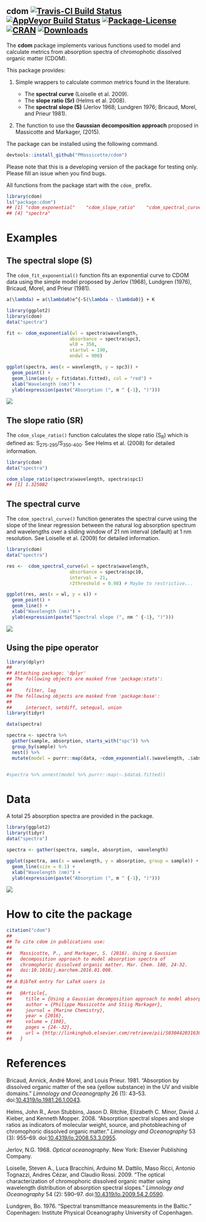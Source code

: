 
cdom [![Travis-CI Build Status](https://api.travis-ci.org/PMassicotte/cdom.svg?branch=master)](https://travis-ci.org/PMassicotte/cdom) [![AppVeyor Build Status](https://ci.appveyor.com/api/projects/status/github/PMassicotte/cdom?branch=master&svg=true)](https://ci.appveyor.com/project/PMassicotte/cdom) [![Package-License](https://img.shields.io/badge/license-GPL%20%28%3E=%202%29-brightgreen.svg?style=flat)](http://www.gnu.org/licenses/gpl-2.0.html) [![CRAN](http://www.r-pkg.org/badges/version/cdom)](http://cran.rstudio.com/package=cdom) [![Downloads](http://cranlogs.r-pkg.org/badges/cdom?color=brightgreen)](http://www.r-pkg.org/pkg/cdom)
---------------------------------------------------------------------------------------------------------------------------------------------------------------------------------------------------------------------------------------------------------------------------------------------------------------------------------------------------------------------------------------------------------------------------------------------------------------------------------------------------------------------------------------------------------------------------------------------------------------------------------------------------------------------

The **cdom** package implements various functions used to model and calculate metrics from absorption spectra of chromophotic dissolved organic matter (CDOM).

This package provides:

1.  Simple wrappers to calculate common metrics found in the literature.
    -   The **spectral curve** (Loiselle et al. 2009).
    -   The **slope ratio (Sr)** (Helms et al. 2008).
    -   The **spectral slope (S)** (Jerlov 1968; Lundgren 1976; Bricaud, Morel, and Prieur 1981).

2.  The function to use the **Gaussian decomposition approach** proposed in Massicotte and Markager, (2015).

The package can be installed using the following command.

``` r
devtools::install_github("PMassicotte/cdom")
```

Please note that this is a developing version of the package for testing only. Please fill an issue when you find bugs.

All functions from the package start with the `cdom_` prefix.

``` r
library(cdom)
ls("package:cdom")
## [1] "cdom_exponential"    "cdom_slope_ratio"    "cdom_spectral_curve"
## [4] "spectra"
```

Examples
========

The spectral slope (S)
----------------------

The `cdom_fit_exponential()` function fits an exponential curve to CDOM data using the simple model proposed by Jerlov (1968), Lundgren (1976), Bricaud, Morel, and Prieur (1981).

``` tex
a(\lambda) = a(\lambda0)e^{-S(\lambda - \lambda0)} + K
```

``` r
library(ggplot2)
library(cdom)
data("spectra")

fit <- cdom_exponential(wl = spectra$wavelength,
                       absorbance = spectra$spc3,
                       wl0 = 350,
                       startwl = 190,
                       endwl = 900)

ggplot(spectra, aes(x = wavelength, y = spc3)) +
  geom_point() +
  geom_line(aes(y = fit$data$.fitted), col = "red") +
  xlab("Wavelength (nm)") +
  ylab(expression(paste("Absorption (", m ^ {-1}, ")")))
```

![](inst/images/README-exponential-1.png)

The slope ratio (SR)
--------------------

The `cdom_slope_ratio()` function calculates the slope ratio (S<sub>R</sub>) which is defined as: S<sub>275-295</sub>/S<sub>350-400</sub>. See Helms et al. (2008) for detailed information.

``` r
library(cdom)
data("spectra")

cdom_slope_ratio(spectra$wavelength, spectra$spc1)
## [1] 1.325082
```

The spectral curve
------------------

The `cdom_spectral_curve()` function generates the spectral curve using the slope of the linear regression between the natural log absorption spectrum and wavelengths over a sliding window of 21 nm interval (default) at 1 nm resolution. See Loiselle et al. (2009) for detailed information.

``` r
library(cdom)
data("spectra")

res <-  cdom_spectral_curve(wl = spectra$wavelength,
                       absorbance = spectra$spc10,
                       interval = 21,
                       r2threshold = 0.98) # Maybe to restrictive...

ggplot(res, aes(x = wl, y = s)) +
  geom_point() +
  geom_line() +
  xlab("Wavelength (nm)") +
  ylab(expression(paste("Spectral slope (", nm ^ {-1}, ")")))
```

![](inst/images/README-spectral_curve-1.png)

Using the pipe operator
-----------------------

``` r
library(dplyr)
## 
## Attaching package: 'dplyr'
## The following objects are masked from 'package:stats':
## 
##     filter, lag
## The following objects are masked from 'package:base':
## 
##     intersect, setdiff, setequal, union
library(tidyr)

data(spectra)

spectra <- spectra %>% 
  gather(sample, absorption, starts_with("spc")) %>% 
  group_by(sample) %>% 
  nest() %>% 
  mutate(model = purrr::map(data, ~cdom_exponential(.$wavelength, .$absorption, wl0 = 350, startwl = 190, endwl = 900)))


#spectra %>% unnest(model %>% purrr::map(~.$data$.fitted))
```

Data
====

A total 25 absorption spectra are provided in the package.

``` r
library(ggplot2)
library(tidyr)
data("spectra")

spectra <- gather(spectra, sample, absorption, -wavelength)

ggplot(spectra, aes(x = wavelength, y = absorption, group = sample)) +
  geom_line(size = 0.1) +
  xlab("Wavelength (nm)") +
  ylab(expression(paste("Absorption (", m ^ {-1}, ")")))
```

![](inst/images/README-data-1.png)

How to cite the package
=======================

``` r
citation("cdom")
## 
## To cite cdom in publications use:
## 
##   Massicotte, P., and Markager, S. (2016). Using a Gaussian
##   decomposition approach to model absorption spectra of
##   chromophoric dissolved organic matter. Mar. Chem. 180, 24-32.
##   doi:10.1016/j.marchem.2016.01.008.
## 
## A BibTeX entry for LaTeX users is
## 
##   @Article{,
##     title = {Using a Gaussian decomposition approach to model absorption spectra of chromophoric dissolved organic matter},
##     author = {Philippe Massicotte and Stiig Markager},
##     journal = {Marine Chemistry},
##     year = {2016},
##     volume = {180},
##     pages = {24--32},
##     url = {http://linkinghub.elsevier.com/retrieve/pii/S0304420316300081},
##   }
```

References
==========

Bricaud, Annick, André Morel, and Louis Prieur. 1981. “Absorption by dissolved organic matter of the sea (yellow substance) in the UV and visible domains.” *Limnology and Oceanography* 26 (1): 43–53. doi:[10.4319/lo.1981.26.1.0043](https://doi.org/10.4319/lo.1981.26.1.0043).

Helms, John R., Aron Stubbins, Jason D. Ritchie, Elizabeth C. Minor, David J. Kieber, and Kenneth Mopper. 2008. “Absorption spectral slopes and slope ratios as indicators of molecular weight, source, and photobleaching of chromophoric dissolved organic matter.” *Limnology and Oceanography* 53 (3): 955–69. doi:[10.4319/lo.2008.53.3.0955](https://doi.org/10.4319/lo.2008.53.3.0955).

Jerlov, N.G. 1968. *Optical oceanography*. New York: Elsevier Publishing Company.

Loiselle, Steven A., Luca Bracchini, Arduino M. Dattilo, Maso Ricci, Antonio Tognazzi, Andres Cézar, and Claudio Rossi. 2009. “The optical characterization of chromophoric dissolved organic matter using wavelength distribution of absorption spectral slopes.” *Limnology and Oceanography* 54 (2): 590–97. doi:[10.4319/lo.2009.54.2.0590](https://doi.org/10.4319/lo.2009.54.2.0590).

Lundgren, Bo. 1976. “Spectral transmittance measurements in the Baltic.” Copenhagen: Institute Physical Oceanography University of Copenhagen.
